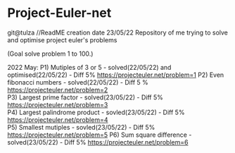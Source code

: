 # Project-Euler-net 
git@tulza
//ReadME creation date 23/05/22 
Repository of me trying to solve and optimise project euler's problems

(Goal solve problem 1 to 100.)

2022 May:
P1) Mutiples of 3 or 5 - solved(22/05/22) and optimised(22/05/22) - Diff 5%       https://projecteuler.net/problem=1 
P2) Even fibonacci numbers - solved(22/05/22) - Diff 5 %                          https://projecteuler.net/problem=2									
P3) Largest prime factor - solved(23/05/22) - Diff 5%                             https://projecteuler.net/problem=3									
P4) Largest palindrome product - sovled(23/05/22) - Diff 5%                       https://projecteuler.net/problem=4									
P5) Smallest mutiples - sovled(23/05/22) - Diff 5%                                https://projecteuler.net/problem=5 
P6) Sum square difference - solved(23/05/22) - Diff 5%                            https://projecteuler.net/problem=6 									 

